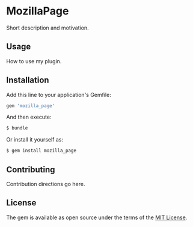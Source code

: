 # MozillaPage
Short description and motivation.

## Usage
How to use my plugin.

## Installation
Add this line to your application's Gemfile:

```ruby
gem 'mozilla_page'
```

And then execute:
```bash
$ bundle
```

Or install it yourself as:
```bash
$ gem install mozilla_page
```

## Contributing
Contribution directions go here.

## License
The gem is available as open source under the terms of the [MIT License](http://opensource.org/licenses/MIT).
